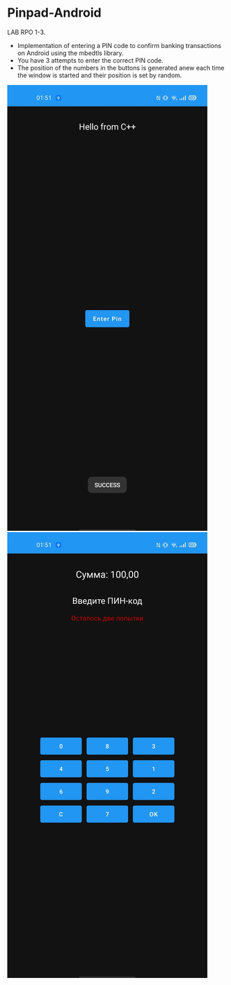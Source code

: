 # Pinpad-Android
LAB RPO 1-3. 
- Implementation of entering a PIN code to confirm banking transactions on Android using the mbedtls library.
- You have 3 attempts to enter the correct PIN code.
- The position of the numbers in the buttons is generated anew each time the window is started and their position is set by random.

![Image alt](https://github.com/vvnikita74/Pinpad-Android/blob/master/main_image.jpg)
![Image alt](https://github.com/vvnikita74/Pinpad-Android/blob/master/pin_image.jpg)

